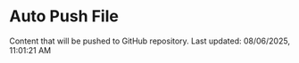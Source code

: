 # Auto Push File

Content that will be pushed to GitHub repository.
Last updated: 08/06/2025, 11:01:21 AM